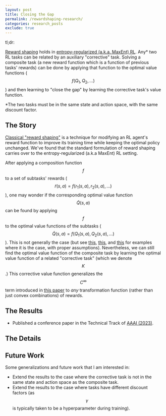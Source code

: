 ```yaml
---
layout: post
title: Closing the Gap
permalink: /rewardshaping-research/
categories: research_posts
exclude: true
---
```

<link rel="stylesheet" href="https://cdn.jsdelivr.net/npm/katex@0.10.2/dist/katex.min.css" integrity="sha384-yFRtMMDnQtDRO8rLpMIKrtPCD5jdktao2TV19YiZYWMDkUR5GQZR/NOVTdquEx1j" crossorigin="anonymous">
<script defer src="https://cdn.jsdelivr.net/npm/katex@0.10.2/dist/katex.min.js" integrity="sha384-9Nhn55MVVN0/4OFx7EE5kpFBPsEMZxKTCnA+4fqDmg12eCTqGi6+BB2LjY8brQxJ" crossorigin="anonymous"></script>
<script defer src="https://cdn.jsdelivr.net/npm/katex@0.10.2/dist/contrib/auto-render.min.js" integrity="sha384-kWPLUVMOks5AQFrykwIup5lo0m3iMkkHrD0uJ4H5cjeGihAutqP0yW0J6dpFiVkI" crossorigin="anonymous" onload="renderMathInElement(document.body);"></script>

tl;dr:

[Reward shaping][ng-shaping] holds in [entropy-regularized (a.k.a. MaxEnt) RL][maxent-misnomer]. Any* two RL tasks can be related by an auxiliary "corrective" task. Solving a composite task (a new reward function which is a function of previous tasks' rewards) can be done by applying that function to the optimal value functions ($$f(Q_1, Q_2, \dots)$$) and then learning to "close the gap" by learning the corrective task's value function.

*The two tasks must be in the same state and action space, with the same discount factor.

## The Story

[Classical "reward shaping"][ng-shaping] is a technique for modifying an RL agent's reward function to improve its training time while keeping the optimal policy unchanged. We've found that the standard formulation of reward shaping carries over to the entropy-regularized (a.k.a MaxEnt) RL setting.

After applying a composition function $$f$$ to a set of subtasks' rewards ($$\widetilde{r}(s,a)=f(r_1(s,a), r_2(s,a), \dots)$$), one may wonder if the corresponding optimal value function $$\widetilde{Q}(s,a)$$ can be found by applying $$f$$ to the optimal value functions of the subtasks ($$\widetilde{Q}(s,a)=f(Q_1(s,a), Q_2(s,a), \dots)$$). This is not generally the case (but see [this][geraud-paper], [this][niekerk-paper], and [this][todorov-paper] for examples where it is the case, with proper assumptions). Nevertheless, we can still find the optimal value function of the composite task by learning the optimal value function of a related "corrective task" (which we denote $$K$$.) This corrective value function generalizes the $$C^\infty$$ term introduced in [this paper][hunt-paper] to *any* transformation function (rather than just convex combinations) of rewards.

## The Results

- Published a conference paper in the Technical Track of [AAAI (2023)][paper-link].


## The Details

## Future Work

Some generalizations and future work that I am interested in:
- Extend the results to the case where the corrective task is not in the same state and action space as the composite task.
- Extend the results to the case where tasks have different discount factors (as $$\gamma$$ is typically taken to be a hyperparameter during training).

[maxent-misnomer]: maxent-misnomer.md
[ng-shaping]: https://people.eecs.berkeley.edu/~pabbeel/cs287-fa09/readings/NgHaradaRussell-shaping-ICML1999.pdf
[paper-link]: https://arxiv.org/abs/2212.01174
[geraud-paper]: https://proceedings.neurips.cc/paper/2020/file/6ba3af5d7b2790e73f0de32e5c8c1798-Paper.pdf
[niekerk-paper]: http://proceedings.mlr.press/v97/van-niekerk19a/van-niekerk19a.pdf
[hunt-paper]: https://arxiv.org/abs/1812.02216
[todorov-paper]: https://homes.cs.washington.edu/~todorov/courses/amath579/reading/Compositionality.pdf